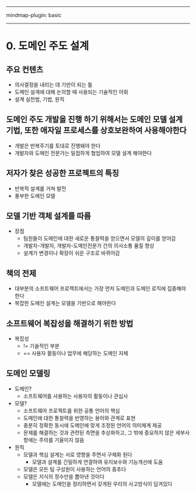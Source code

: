 
---

mindmap-plugin: basic

---

    
# 0. 도메인 주도 설계
## 주요 컨텐츠
- 의사결정을 내리는 데 기반이 되는 틀
- 도메인 설계에 대해 논의할 때 사용되는 기술적인 어휘
- 설계 실천법, 기법, 원칙
## 도메인 주도 개발을 진행 하기 위해서는 도메인 모델 설계 기법, 또한 애자일 프로세스를 상호보완하여 사용해야한다
- 개발은 반복주기를 토대로 진행돼야 한다
- 개발자와 도메인 전문가는 밀접하게 협업하여 모델 설계 해야한다
## 저자가 찾은 성공한 프로젝트의 특징
- 반복적 설계를  거쳐 발전
- 풍부한 도메인 모델
## 모델 기반 객체 설계를 따름
- 장점
  - 팀원들이 도메인에 대한 새로운 통찰력을 얻으면서 모델의 깊이를 얻어감
  - 개발자-개발자, 개발자-도메인전문가 간의 의사소통 품질 향상
  - 설계가 변경이나 확장이 쉬운 구조로 바뀌어감
## 책의 전제
- 대부분의 소프트웨어 프로젝트에서는 가장 먼저 도메인과 도메인 로직에 집중해야 한다
- 복잡한 도메인 설계는 모델을 기반으로 해야한다
## 소프트웨어 복잡성을 해결하기 위한 방법
- 복잡성
  - != 기술적인 부분
  - == 사용자 활동이나 업무에 해당하는 도메인 자체
## 도메인 모델링
- 도메인?
  - 소프트웨어를 사용하는 사용자의 활동이나 관심사
- 모델?
  - 소프트웨어 프로젝트를 위한 공통 언어의 핵심
  - 도메인에 대한 통찰력을 반영하는 용어와 관계로 표현
  - 충분히 정확한 동시에 도메인에 맞게 조정된 언어의 의미체계 제공
  - 문제를 해결하는 것과 관련된 측면을 추상화하고, 그 밖에 중요하지 않은 세부사항에는 주의를 기울이지 않음
- 원칙
  - 모델과 핵심 설계는 서로 영향을 주면서 구체화 된다
    - 모델과 설계를 긴밀하게 연결하여 유지보수와 기능개선에 도움
  - 모델은 모든 팀 구성원이 사용하는 언어의 중추다
  - 모델은 지식의 정수만을 뽑아낸 것이다
    - 모델에는 도메인을 정리하면서 갖게된 우리의 사고방식이 담겨있다